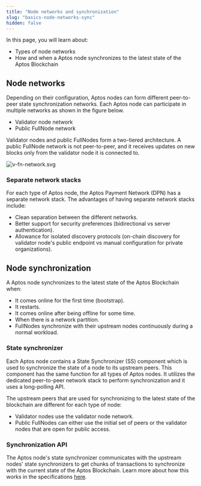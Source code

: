 ```yaml
---
title: "Node networks and synchronization"
slug: "basics-node-networks-sync"
hidden: false
---
```

In this page, you will learn about:
* Types of node networks
* How and when a Aptos node synchronizes to the latest state of the Aptos Blockchain

## Node networks
Depending on their configuration, Aptos nodes can form different peer-to-peer state synchronization networks. Each Aptos node can participate in multiple networks as shown in the figure below.
* Validator node network
* Public FullNode network

Validator nodes and public FullNodes form a two-tiered architecture. A public FullNode network is not peer-to-peer, and it receives updates on new blocks only from the validator node it is connected to.

![v-fn-network.svg](/img/docs/v-fn-network.svg)
### Separate network stacks
For each type of Aptos node, the Aptos Payment Network (DPN) has a separate network stack. The advantages of having separate network stacks include:
* Clean separation between the different networks.
* Better support for security preferences (bidirectional vs server authentication).
* Allowance for isolated discovery protocols (on-chain discovery for validator node's public endpoint vs manual configuration for private organizations).

## Node synchronization
A Aptos node synchronizes to the latest state of the Aptos Blockchain when:
* It comes online for the first time (bootstrap).
* It restarts.
* It comes online after being offline for some time.
* When there is a network partition.
* FullNodes synchronize with their upstream nodes continuously during a normal workload.

### State synchronizer
Each Aptos node contains a State Synchronizer (SS) component which is used to synchronize the state of a node to its upstream peers. This component has the same function for all types of Aptos nodes. It utilizes the dedicated peer-to-peer network stack to perform synchronization and it uses a long-polling API.

The upstream peers that are used for synchronizing to the latest state of the blockchain are different for each type of node:
* Validator nodes use the validator node network.
* Public FullNodes can either use the initial set of peers or the validator nodes that are open for public access.

### Synchronization API
The Aptos node's state synchronizer communicates with the upstream nodes' state synchronizers to get chunks of transactions to synchronize with the current state of the Aptos Blockchain. Learn more about how this works in the specifications [here](https://github.com/aptos/aptos/tree/main/specifications/state_sync).
